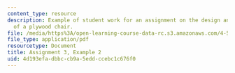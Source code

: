 ```yaml
---
content_type: resource
description: Example of student work for an assignment on the design and fabrication
  of a plywood chair.
file: /media/https%3A/open-learning-course-data-rc.s3.amazonaws.com/4-510-digital-design-fabrication-fall-2008/4d193efadbbccb9a5eddccebc1c676f0_assn3_example2.pdf
file_type: application/pdf
resourcetype: Document
title: Assignment 3, Example 2
uid: 4d193efa-dbbc-cb9a-5edd-ccebc1c676f0
---
```

